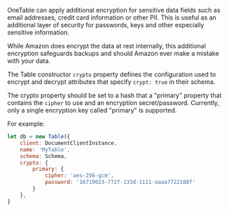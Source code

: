 OneTable can apply additional encryption for sensitive data fields such as email addresses, credit card information or other PII.
This is useful as an additional layer of security for passwords, keys and other especially sensitive information.

While Amazon does encrypt the data at rest internally, this additional encryption safeguards backups and should Amazon ever make a mistake with your data.

The Table constructor `crypto` property defines the configuration used to encrypt and decrypt attributes that specify `crypt: true` in their schema.

The crypto property should be set to a hash that a "primary" property that contains the `cipher` to use and an encryption secret/password. Currently, only a single encryption key called "primary" is supported. 

For example:

```javascript
let db = new Table({
    client: DocumentClientInstance,
    name: 'MyTable',
    schema: Schema,
    crypto: {
        primary: {
            cipher: 'aes-256-gcm',
            password: '16719023-772f-133d-1111-aaaa7722188f'
        }
    },
}
```
